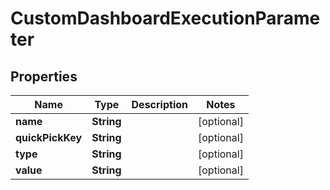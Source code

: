 

# CustomDashboardExecutionParameter


## Properties

| Name | Type | Description | Notes |
|------------ | ------------- | ------------- | -------------|
|**name** | **String** |  |  [optional] |
|**quickPickKey** | **String** |  |  [optional] |
|**type** | **String** |  |  [optional] |
|**value** | **String** |  |  [optional] |



